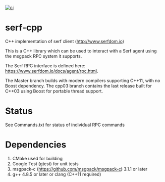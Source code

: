 [![ci](https://github.com/CJLove/serf-cpp/actions/workflows/ci.yml/badge.svg)](https://github.com/CJLove/serf-cpp/actions/workflows/ci.yml)

# serf-cpp
C++ implementation of serf client (http://www.serfdom.io)

This is a C++ library which can be used to interact with a Serf agent
using the msgpack RPC system it supports.

The Serf RPC interface is defined here:
https://www.serfdom.io/docs/agent/rpc.html.

The Master branch builds with modern compilers supporting C++11, with
no Boost dependency.  The cpp03 branch contains the last release built
for C++03 using Boost for portable thread support.

# Status
See Commands.txt for status of individual RPC commands

# Dependencies

1. CMake used for building
2. Google Test (gtest) for unit tests
3. msgpack-c (https://github.com/msgpack/msgpack-c) 3.1.1 or later
4. g++ 4.8.5 or later or clang (C++11 required)


